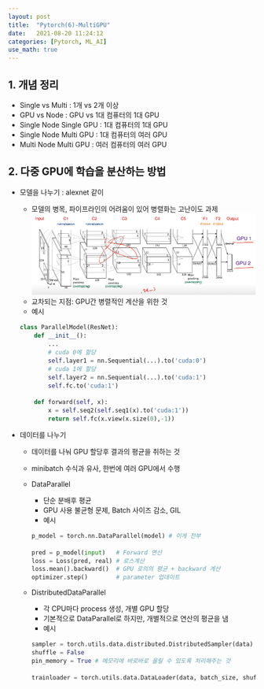 ```yaml
---
layout: post
title:  "Pytorch(6)-MultiGPU"
date:   2021-08-20 11:24:12
categories: [Pytorch, ML_AI]
use_math: true
---
```


## 1. 개념 정리
* Single vs Multi : 1개 vs 2개 이상
* GPU vs Node : GPU vs 1대 컴퓨터의 1대 GPU
* Single Node Single GPU : 1대 컴퓨터의 1대 GPU
* Single Node Multi GPU : 1대 컴퓨터의 여러 GPU
* Multi Node Multi GPU : 여러 컴퓨터의 여러 GPU

## 2. 다중 GPU에 학습을 분산하는 방법
* 모델을 나누기 : alexnet 같이
    * 모델의 병목, 파이프라인의 어려움이 있어 병렬화는 고난이도 과제  
    ![](/assets/image/Pytorch/py6_1.PNG)
    * 교차되는 지점: GPU간 병렬적인 계산을 위한 것
    * 예시

    ```python
    class ParallelModel(ResNet):
        def __init__():
            ...
            # cuda 0에 할당
            self.layer1 = nn.Sequential(...).to('cuda:0')
            # cuda 1에 할당
            self.layer2 = nn.Sequential(...).to('cuda:1')
            self.fc.to('cuda:1')

        def forward(self, x):
            x = self.seq2(self.seq1(x).to('cuda:1'))
            return self.fc(x.view(x.size(0),-1))
    ```

* 데이터를 나누기
    * 데이터를 나눠 GPU 할당후 결과의 평균을 취하는 것
    * minibatch 수식과 유사, 한번에 여러 GPU에서 수행
    * DataParallel
        * 단순 분배후 평균
        * GPU 사용 불균형 문제, Batch 사이즈 감소, GIL
        * 예시

        ```python
        p_model = torch.nn.DataParallel(model) # 이게 전부

        pred = p_model(input)   # Forward 연산
        loss = Loss(pred, real) # 로스계산
        loss.mean().backward()  # GPU 로의의 평균 + backward 계산
        optimizer.step()        # parameter 업데이트

        ```
    * DistributedDataParallel
        * 각 CPU마다 process 생성, 개별 GPU 할당
        * 기본적으로 DataParallel로 하지만, 개별적으로 연산의 평균을 냄
        * 예시

        ```python
        sampler = torch.utils.data.distributed.DistributedSampler(data)
        shuffle = False   
        pin_memory = True # 메모리에 바로바로 올릴 수 있도록 처리해주는 것

        trainloader = torch.utils.data.DataLoader(data, batch_size, shuffle=False, pin_memory, num_workers=3, shuffle=shuffle, sampler=sampler)
        ```